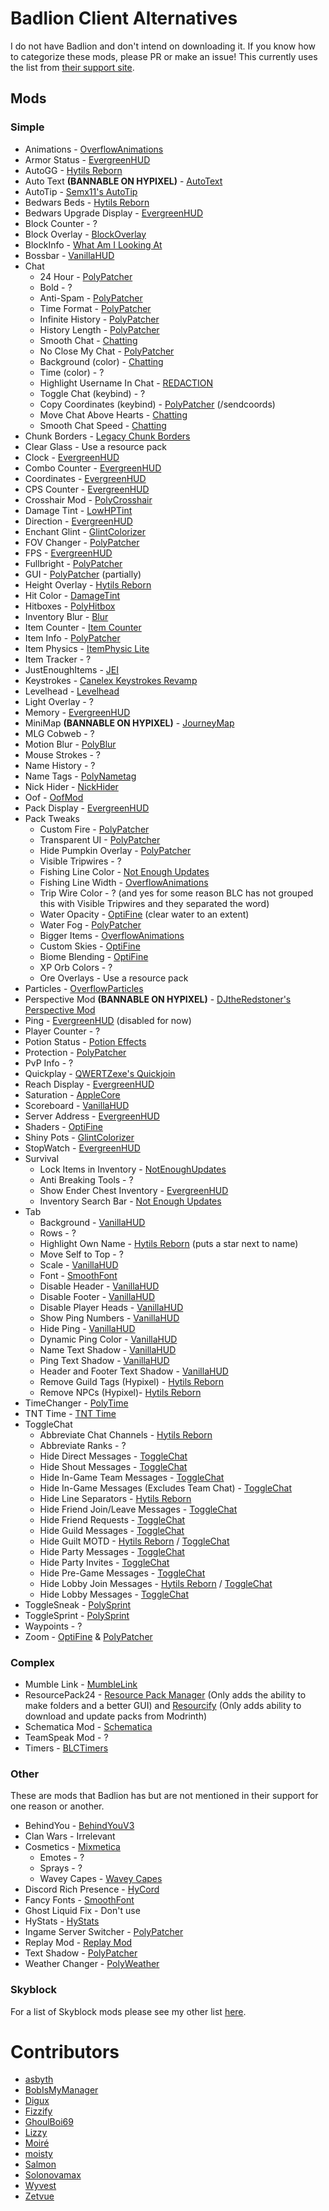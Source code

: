 # Badlion Client Alternatives

I do not have Badlion and don't intend on downloading it.
If you know how to categorize these mods, please PR or make an issue!
This currently uses the list from [their support site](https://support.badlion.net/hc/en-us/categories/360002557839-Mod-Section).

## Mods

### Simple

* Animations - [OverflowAnimations](https://modrinth.com/mod/animations)
* Armor Status - [EvergreenHUD](https://modrinth.com/mod/evergreenhud)
* AutoGG - [Hytils Reborn](https://modrinth.com/mod/hytils)
* Auto Text **(BANNABLE ON HYPIXEL)** - [AutoText](https://github.com/RedthMC/AutoText/releases/latest)
* AutoTip - [Semx11's AutoTip](https://autotip.pro)
* Bedwars Beds - [Hytils Reborn](https://modrinth.com/mod/hytils)
* Bedwars Upgrade Display - [EvergreenHUD](https://modrinth.com/mod/evergreenhud)
* Block Counter - ?
* Block Overlay - [BlockOverlay](https://github.com/SkyblockClient/SkyblockClient-REPO/raw/refs/heads/main/files/mods/Block_Overlay_4.0.3.jar)
* BlockInfo - [What Am I Looking At](https://www.curseforge.com/minecraft/mc-mods/waila/files?version=1.8.9)
* Bossbar - [VanillaHUD](https://modrinth.com/mod/vanillahud)
* Chat
    * 24 Hour - [PolyPatcher](https://modrinth.com/mod/patcher)
    * Bold - ?
    * Anti-Spam - [PolyPatcher](https://modrinth.com/mod/patcher)
    * Time Format - [PolyPatcher](https://modrinth.com/mod/patcher)
    * Infinite History - [PolyPatcher](https://modrinth.com/mod/patcher)
    * History Length - [PolyPatcher](https://modrinth.com/mod/patcher)
    * Smooth Chat - [Chatting](https://modrinth.com/mod/chatting)
    * No Close My Chat - [PolyPatcher](https://modrinth.com/mod/patcher)
    * Background (color) - [Chatting](https://modrinth.com/mod/chatting)
    * Time (color) - ?
    * Highlight Username In Chat - [REDACTION](https://modrinth.com/mod/redaction)
    * Toggle Chat (keybind) - ?
    * Copy Coordinates (keybind) - [PolyPatcher](https://modrinth.com/mod/patcher) (/sendcoords)
    * Move Chat Above Hearts - [Chatting](https://modrinth.com/mod/chatting)
    * Smooth Chat Speed - [Chatting](https://modrinth.com/mod/chatting)
* Chunk Borders - [Legacy Chunk Borders](https://modrinth.com/mod/legacy-chunk-borders-forge)
* Clear Glass - Use a resource pack
* Clock - [EvergreenHUD](https://modrinth.com/mod/evergreenhud)
* Combo Counter - [EvergreenHUD](https://modrinth.com/mod/evergreenhud)
* Coordinates - [EvergreenHUD](https://modrinth.com/mod/evergreenhud)
* CPS Counter - [EvergreenHUD](https://modrinth.com/mod/evergreenhud)
* Crosshair Mod - [PolyCrosshair](https://modrinth.com/mod/crosshair)
* Damage Tint - [LowHPTint](https://short.isxander.dev/lowhptint)
* Direction - [EvergreenHUD](https://modrinth.com/mod/evergreenhud)
* Enchant Glint - [GlintColorizer](https://modrinth.com/mod/glintcolorizer)
* FOV Changer - [PolyPatcher](https://modrinth.com/mod/patcher)
* FPS - [EvergreenHUD](https://modrinth.com/mod/evergreenhud)
* Fullbright - [PolyPatcher](https://modrinth.com/mod/patcher)
* GUI - [PolyPatcher](https://modrinth.com/mod/patcher) (partially)
* Height Overlay - [Hytils Reborn](https://modrinth.com/mod/hytils)
* Hit Color - [DamageTint](https://modrinth.com/mod/damagetint)
* Hitboxes - [PolyHitbox](https://modrinth.com/mod/hitbox)
* Inventory Blur - [Blur](https://www.curseforge.com/minecraft/mc-mods/blur/files?version=1.8.9)
* Item Counter - [Item Counter](https://modrinth.com/mod/item-counter-mod)
* Item Info - [PolyPatcher](https://modrinth.com/mod/patcher)
* Item Physics - [ItemPhysic Lite](https://www.curseforge.com/minecraft/mc-mods/itemphysic-lite/files?version=1.8.9)
* Item Tracker - ?
* JustEnoughItems - [JEI](https://www.curseforge.com/minecraft/mc-mods/jei/files?version=1.8.9)
* Keystrokes - [Canelex Keystrokes Revamp](https://modrinth.com/mod/keystrokes)
* Levelhead - [Levelhead](https://sk1er.club/mods/level_head)
* Light Overlay - ?
* Memory - [EvergreenHUD](https://modrinth.com/mod/evergreenhud)
* MiniMap **(BANNABLE ON HYPIXEL)** - [JourneyMap](https://www.curseforge.com/minecraft/mc-mods/journeymap/files?version=1.8.9)
* MLG Cobweb - ?
* Motion Blur - [PolyBlur](https://modrinth.com/mod/polyblur)
* Mouse Strokes - ?
* Name History - ?
* Name Tags - [PolyNametag](https://modrinth.com/mod/polynametag)
* Nick Hider - [NickHider](https://www.sk1er.club/mods/nick_hider)
* Oof - [OofMod](https://github.com/Deftu/OofMod/releases/latest)
* Pack Display - [EvergreenHUD](https://modrinth.com/mod/evergreenhud)
* Pack Tweaks
    * Custom Fire - [PolyPatcher](https://modrinth.com/mod/patcher)
    * Transparent UI - [PolyPatcher](https://modrinth.com/mod/patcher)
    * Hide Pumpkin Overlay - [PolyPatcher](https://modrinth.com/mod/patcher)
    * Visible Tripwires - ?
    * Fishing Line Color - [Not Enough Updates](https://modrinth.com/mod/notenoughupdates)
    * Fishing Line Width - [OverflowAnimations](https://modrinth.com/mod/animations)
    * Trip Wire Color - ? (and yes for some reason BLC has not grouped this with Visible Tripwires and they separated the word)
    * Water Opacity - [OptiFine](https://optifine.net/download?f=preview_OptiFine_1.8.9_HD_U_M6_pre2.jar) (clear water to an extent)
    * Water Fog - [PolyPatcher](https://modrinth.com/mod/patcher)
    * Bigger Items - [OverflowAnimations](https://modrinth.com/mod/animations)
    * Custom Skies - [OptiFine](https://optifine.net/download?f=preview_OptiFine_1.8.9_HD_U_M6_pre2.jar)
    * Biome Blending - [OptiFine](https://optifine.net/download?f=preview_OptiFine_1.8.9_HD_U_M6_pre2.jar)
    * XP Orb Colors - ?
    * Ore Overlays - Use a resource pack
* Particles - [OverflowParticles](https://modrinth.com/mod/overflowparticles)
* Perspective Mod **(BANNABLE ON HYPIXEL)** - [DJtheRedstoner's Perspective Mod](https://github.com/DJtheRedstoner/PerspectiveModv4/releases/latest)
* Ping - [EvergreenHUD](https://modrinth.com/mod/evergreenhud) (disabled for now)
* Player Counter - ?
* Potion Status - [Potion Effects](https://github.com/Tellinq/Potion-Effects/releases/latest)
* Protection - [PolyPatcher](https://modrinth.com/mod/patcher)
* PvP Info - ?
* Quickplay - [QWERTZexe's Quickjoin](https://modrinth.com/mod/quickjoin)
* Reach Display - [EvergreenHUD](https://modrinth.com/mod/evergreenhud)
* Saturation - [AppleCore](https://www.curseforge.com/minecraft/mc-mods/applecore/files?version=1.8.9)
* Scoreboard - [VanillaHUD](https://modrinth.com/mod/vanillahud)
* Server Address - [EvergreenHUD](https://modrinth.com/mod/evergreenhud)
* Shaders - [OptiFine](https://optifine.net/download?f=preview_OptiFine_1.8.9_HD_U_M6_pre2.jar)
* Shiny Pots - [GlintColorizer](https://modrinth.com/mod/glintcolorizer)
* StopWatch - [EvergreenHUD](https://modrinth.com/mod/evergreenhud)
* Survival
    * Lock Items in Inventory - [NotEnoughUpdates](https://modrinth.com/mod/notenoughupdates)
    * Anti Breaking Tools - ?
    * Show Ender Chest Inventory - [EvergreenHUD](https://modrinth.com/mod/evergreenhud)
    * Inventory Search Bar - [Not Enough Updates](https://modrinth.com/mod/notenoughupdates)
* Tab
    * Background - [VanillaHUD](https://modrinth.com/mod/vanillahud)
    * Rows - ?
    * Highlight Own Name - [Hytils Reborn](https://modrinth.com/mod/hytils) (puts a star next to name)
    * Move Self to Top - ?
    * Scale - [VanillaHUD](https://modrinth.com/mod/vanillahud)
    * Font - [SmoothFont](https://www.curseforge.com/minecraft/mc-mods/smooth-font/files?version=1.8.9)
    * Disable Header - [VanillaHUD](https://modrinth.com/mod/vanillahud)
    * Disable Footer - [VanillaHUD](https://modrinth.com/mod/vanillahud)
    * Disable Player Heads - [VanillaHUD](https://modrinth.com/mod/vanillahud)
    * Show Ping Numbers - [VanillaHUD](https://modrinth.com/mod/vanillahud)
    * Hide Ping - [VanillaHUD](https://modrinth.com/mod/vanillahud)
    * Dynamic Ping Color - [VanillaHUD](https://modrinth.com/mod/vanillahud)
    * Name Text Shadow - [VanillaHUD](https://modrinth.com/mod/vanillahud)
    * Ping Text Shadow - [VanillaHUD](https://modrinth.com/mod/vanillahud)
    * Header and Footer Text Shadow - [VanillaHUD](https://modrinth.com/mod/vanillahud)
    * Remove Guild Tags (Hypixel) - [Hytils Reborn](https://modrinth.com/mod/hytils)
    * Remove NPCs (Hypixel)- [Hytils Reborn](https://modrinth.com/mod/hytils)
* TimeChanger - [PolyTime](https://modrinth.com/mod/polytime)
* TNT Time - [TNT Time](https://sk1er.club/mods/tnttime)
* ToggleChat
    * Abbreviate Chat Channels - [Hytils Reborn](https://modrinth.com/mod/hytils)
    * Abbreviate Ranks - ?
    * Hide Direct Messages - [ToggleChat](https://github.com/boomboompower/ToggleChat/releases/latest)
    * Hide Shout Messages - [ToggleChat](https://github.com/boomboompower/ToggleChat/releases/latest)
    * Hide In-Game Team Messages - [ToggleChat](https://github.com/boomboompower/ToggleChat/releases/latest)
    * Hide In-Game Messages (Excludes Team Chat) - [ToggleChat](https://github.com/boomboompower/ToggleChat/releases/latest)
    * Hide Line Separators - [Hytils Reborn](https://modrinth.com/mod/hytils)
    * Hide Friend Join/Leave Messages - [ToggleChat](https://github.com/boomboompower/ToggleChat/releases/latest)
    * Hide Friend Requests - [ToggleChat](https://github.com/boomboompower/ToggleChat/releases/latest)
    * Hide Guild Messages - [ToggleChat](https://github.com/boomboompower/ToggleChat/releases/latest)
    * Hide Guilt MOTD - [Hytils Reborn](https://modrinth.com/mod/hytils) / [ToggleChat](https://github.com/boomboompower/ToggleChat/releases/latest)
    * Hide Party Messages - [ToggleChat](https://github.com/boomboompower/ToggleChat/releases/latest)
    * Hide Party Invites - [ToggleChat](https://github.com/boomboompower/ToggleChat/releases/latest)
    * Hide Pre-Game Messages - [ToggleChat](https://github.com/boomboompower/ToggleChat/releases/latest)
    * Hide Lobby Join Messages - [Hytils Reborn](https://modrinth.com/mod/hytils) / [ToggleChat](https://github.com/boomboompower/ToggleChat/releases/latest)
    * Hide Lobby Messages - [ToggleChat](https://github.com/boomboompower/ToggleChat/releases/latest)
* ToggleSneak - [PolySprint](https://modrinth.com/mod/polysprint)
* ToggleSprint - [PolySprint](https://modrinth.com/mod/polysprint)
* Waypoints - ?
* Zoom - [OptiFine](https://optifine.net/download?f=preview_OptiFine_1.8.9_HD_U_M6_pre2.jar) & [PolyPatcher](https://modrinth.com/mod/patcher)

### Complex

* Mumble Link - [MumbleLink](https://www.curseforge.com/minecraft/mc-mods/mumblelink/files/2327154/files?version=1.8.9)
* ResourcePack24 - [Resource Pack Manager](https://skyclient-files.pages.dev/Resource_Pack_Manager_1.2.jar) (Only adds the ability to make folders and a better GUI) and [Resourcify](https://modrinth.com/mod/resourcify) (Only adds ability to download and update packs from Modrinth)
* Schematica Mod - [Schematica](https://www.curseforge.com/minecraft/mc-mods/schematica/files/2279147/files?version=1.8.9)
* TeamSpeak Mod - ?
* Timers - [BLCTimers](https://github.com/LlamaLad7/blctimers/releases/latest)

### Other

These are mods that Badlion has but are not mentioned in their support for one reason or another.

* BehindYou - [BehindYouV3](https://modrinth.com/mod/behindyou)
* Clan Wars - Irrelevant
* Cosmetics - [Mixmetica](https://modrinth.com/mod/mixmetica)
    * Emotes - ?
    * Sprays - ?
    * Wavey Capes - [Wavey Capes](https://modrinth.com/mod/wavey-capes)
* Discord Rich Presence - [HyCord](https://github.com/DeDiamondPro/HyCord/releases/latest)
* Fancy Fonts - [SmoothFont](https://www.curseforge.com/minecraft/mc-mods/smooth-font/files?version=1.8.9)
* Ghost Liquid Fix - Don't use
* HyStats - [HyStats](https://cdn.discordapp.com/attachments/1009757412921708604/1134269972877676574/HyStats-v4.0_1.8.9.jar)
* Ingame Server Switcher - [PolyPatcher](https://modrinth.com/mod/patcher)
* Replay Mod - [Replay Mod](https://modrinth.com/mod/replaymod)
* Text Shadow - [PolyPatcher](https://modrinth.com/mod/patcher)
* Weather Changer - [PolyWeather](https://modrinth.com/mod/polyweather)

### Skyblock

For a list of Skyblock mods please see my other list [here](https://alternatives.microcontrollers.dev/1.8.9/modlist/#skyblock).

# Contributors

* [asbyth](https://github.com/asbyth)
* [BobIsMyManager](https://github.com/BobIsMyManager)
* [Digux](https://github.com/Diguhxe)
* [Fizzify](https://github.com/Fizzify)
* [GhoulBoi69](https://github.com/GhoulBoii)
* [Lizzy](https://github.com/LizzyMaybeDev)
* [Moiré](https://github.com/moire9)
* [moisty](https://github.com/Mqisty)
* [Salmon](https://github.com/Scherso)
* [Solonovamax](https://github.com/solonovamax)
* [Wyvest](https://github.com/Wyvest)
* [Zetvue](https://zetvue.github.io)